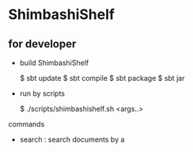 ShimbashiShelf
======================


for developer
----------------------

* build ShimbashiShelf

    $ sbt update
    $ sbt compile
    $ sbt package
    $ sbt jar

* run by scripts

    $ ./scripts/shimbashishelf.sh <command> <args..> 

commands
- search <word>         : search documents by a <word>
